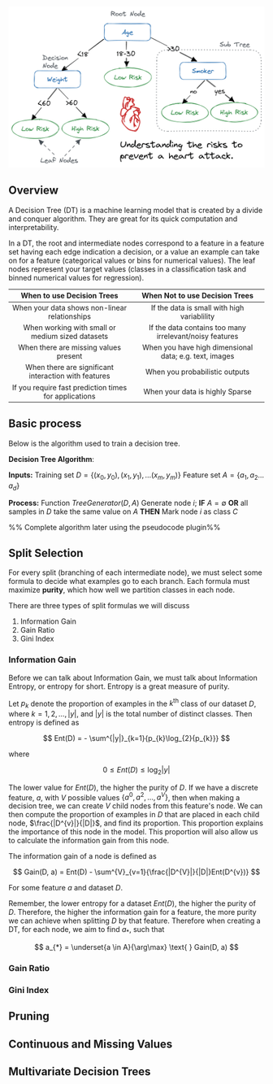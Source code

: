 ![Decision Tree](img/Decision%20Trees/img_01.avif)


## Overview
A Decision Tree (DT) is a machine learning model that is created by a divide and conquer algorithm.  They are great for its quick computation and interpretability.

In a DT, the root and intermediate nodes correspond to a feature in a feature set having each edge indication a decision, or a value an example can take on for a feature (categorical values or bins for numerical values). The leaf nodes represent your target values (classes in a classification task and binned numerical values for regression). 

|              When to use Decision Trees               |             When Not to use Decision Trees              |
| :---------------------------------------------------: | :-----------------------------------------------------: |
|     When your data shows non-linear relationships     |       If the data is small with high variablility       |
|   When working with small or medium sized datasets    | If the data contains too many irrelevant/noisy features |
|         When there are missing values present         | When you have high dimensional data; e.g. text, images  |
| When there are significant interaction with features  |             When you probabilistic outputs              |
| If you require fast prediction times for applications |             When your data is highly Sparse             |

## Basic process
Below is the algorithm used to train a decision tree.

__Decision Tree Algorithm__: 

__Inputs:__
	Training set $D = \{ (x_{0}, y_{0}), (x_{1}, y_{1}), \ldots (x_{m}, y_{m}) \}$ 
	 Feature set $A = \{ a_{1}, a_{2}  \ldots a_{d} \}$
	
__Process:__
	$\text{Function } TreeGenerator(D, A$)
	Generate node $i$;
	__IF__ $A = \emptyset$ __OR__ all samples in $D$ take the same value on $A$ __THEN__
		Mark node $i$ as class $C$

%% Complete algorithm later using the pseudocode plugin%%
## Split Selection
For every split (branching of each intermediate node), we must select some formula to decide what examples go to each branch.  Each formula must maximize __purity__, which how well we partition classes in each node.

There are three types of split formulas we will discuss

1. Information Gain
2. Gain Ratio
3. Gini Index

### Information Gain
Before we can talk about Information Gain, we must talk about Information Entropy, or entropy for short. Entropy is a great measure of purity.

Let $p_{k}$ denote the proportion of examples in the $k^{\text{th}}$ class of our dataset $D$, where $k = 1, 2, \ldots, |y|$, and $|y|$ is the total number of distinct classes.  Then entropy is defined as 

$$
Ent(D) = - \sum^{|y|}_{k=1}{p_{k}\log_{2}{p_{k}}}
$$

where

$$
0 \leq Ent(D) \leq \log_{2}{|y|}
$$

The lower value for $Ent(D)$, the higher the purity of $D$.  If we have a discrete feature, $a$, with $V$ possible values $\{ a^{0}, a^{2}, \ldots, a^{V} \}$, then when making a decision tree, we can create $V$ child nodes from this feature's node.  We can then compute the proportion of examples in $D$ that are placed in each child node, $\frac{|D^{v}|}{|D|}$, and find its proportion.  This proportion explains the importance of this node in the model.  This proportion will also allow us to calculate the information gain from this node.

The information gain of a node is defined as

$$
Gain(D, a) = Ent(D) - \sum^{V}_{v=1}{\frac{|D^{V}|}{|D|}Ent(D^{v})}
$$

For some feature $a$ and dataset $D$.

Remember, the lower entropy for a dataset $Ent(D)$, the higher the purity of $D$.  Therefore, the higher the information gain for a feature, the more purity we can achieve when splitting $D$ by that feature. Therefore when creating a DT, for each node, we aim to find $a_{*}$, such that

$$
a_{*} = \underset{a \in A}{\arg\max} \text{ } Gain(D, a)
$$



### Gain Ratio
### Gini Index
## Pruning
## Continuous and Missing Values
## Multivariate Decision Trees
